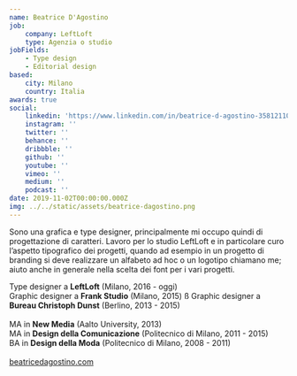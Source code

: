 ```yaml
---
name: Beatrice D'Agostino
job:
    company: LeftLoft
    type: Agenzia o studio
jobFields:
    - Type design
    - Editorial design
based:
    city: Milano
    country: Italia
awards: true
social:
    linkedin: 'https://www.linkedin.com/in/beatrice-d-agostino-358121100/'
    instagram: ''
    twitter: ''
    behance: ''
    dribbble: ''
    github: ''
    youtube: ''
    vimeo: ''
    medium: ''
    podcast: ''
date: 2019-11-02T00:00:00.000Z
img: ../../static/assets/beatrice-dagostino.png
---
```


Sono una grafica e type designer, principalmente mi occupo quindi di progettazione di caratteri. Lavoro per lo studio LeftLoft e in particolare curo l’aspetto tipografico dei progetti, quando ad esempio in un progetto di branding si deve realizzare un alfabeto ad hoc o un logotipo chiamano me; aiuto anche in generale nella scelta dei font per i vari progetti.

Type designer a **LeftLoft** (Milano, 2016 - oggi)  
Graphic designer a **Frank Studio** (Milano, 2015) ß
Graphic designer a **Bureau Christoph Dunst** (Berlino, 2013 - 2015)<br/><br/>
MA in **New Media** (Aalto University, 2013)  
MA in **Design della Comunicazione** (Politecnico di Milano, 2011 - 2015)  
BA in **Design della Moda** (Politecnico di Milano, 2008 - 2011)<br/><br/>
[beatricedagostino.com](http://beatricedagostino.com/)
